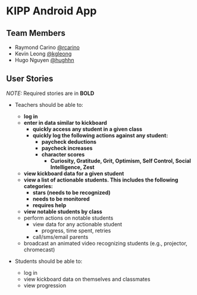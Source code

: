 # KIPP Android App

## Team Members
* Raymond Carino [@rcarino](https://github.com/rcarino)
* Kevin Leong [@kgleong](https://github.com/kgleong)
* Hugo Nguyen [@hughhn](https://github.com/hughhn)

## User Stories
*NOTE:* Required stories are in **BOLD**

* Teachers should be able to:
    * **log in**
    * **enter in data similar to kickboard**
        * **quickly access any student in a given class**
        * **quickly log the following actions against any student:**
            * **paycheck deductions**
            * **paycheck increases**
            * **character scores**
                * **Curiosity, Gratitude, Grit, Optimism, Self Control, Social Intelligence, Zest** 
    * **view kickboard data for a given student**         
    * **view a list of actionable students.  This includes the following categories:**
        * **stars (needs to be recognized)**
        * **needs to be monitored**
        * **requires help**
    * **view notable students by class**
    * perform actions on notable students
        * view data for any actionable student
            * progress, time spent, retries
        * call/sms/email parents
    * broadcast an animated video recognizing students (e.g., projector, chromecast)
    
* Students should be able to:
    * log in
    * view kickboard data on themselves and classmates
    * view progression

